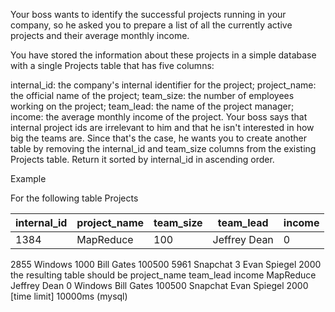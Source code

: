 Your boss wants to identify the successful projects running in your company, so he asked you to prepare a list of all the currently active projects and their average monthly income.

You have stored the information about these projects in a simple database with a single Projects table that has five columns:

internal_id: the company's internal identifier for the project;
project_name: the official name of the project;
team_size: the number of employees working on the project;
team_lead: the name of the project manager;
income: the average monthly income of the project.
Your boss says that internal project ids are irrelevant to him and that he isn't interested in how big the teams are. Since that's the case, he wants you to create another table by removing the internal_id and team_size columns from the existing Projects table. Return it sorted by internal_id in ascending order.

Example

For the following table Projects

| internal_id	| project_name | team_size |	team_lead |	income |
| --- | --- | --- | --- | --- |
| 1384 | MapReduce |	100	| Jeffrey Dean	| 0 |
2855	Windows	1000	Bill Gates	100500
5961	Snapchat	3	Evan Spiegel	2000
the resulting table should be
project_name	team_lead	income
MapReduce	Jeffrey Dean	0
Windows	Bill Gates	100500
Snapchat	Evan Spiegel	2000
[time limit] 10000ms (mysql)
